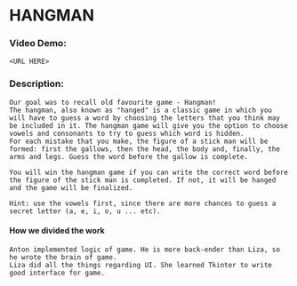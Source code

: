 # HANGMAN
### Video Demo:
    <URL HERE>
### Description:
    Our goal was to recall old favourite game - Hangman!
    The hangman, also known as "hanged" is a classic game in which you will have to guess a word by choosing the letters that you think may be included in it. The hangman game will give you the option to choose vowels and consonants to try to guess which word is hidden.
    For each mistake that you make, the figure of a stick man will be formed: first the gallows, then the head, the body and, finally, the arms and legs. Guess the word before the gallow is complete.
    
    You will win the hangman game if you can write the correct word before the figure of the stick man is completed. If not, it will be hanged and the game will be finalized.

    Hint: use the vowels first, since there are more chances to guess a secret letter (a, e, i, o, u ... etc).


#### How we divided the work
    Anton implemented logic of game. He is more back-ender than Liza, so he wrote the brain of game.
    Liza did all the things regarding UI. She learned Tkinter to write good interface for game.
